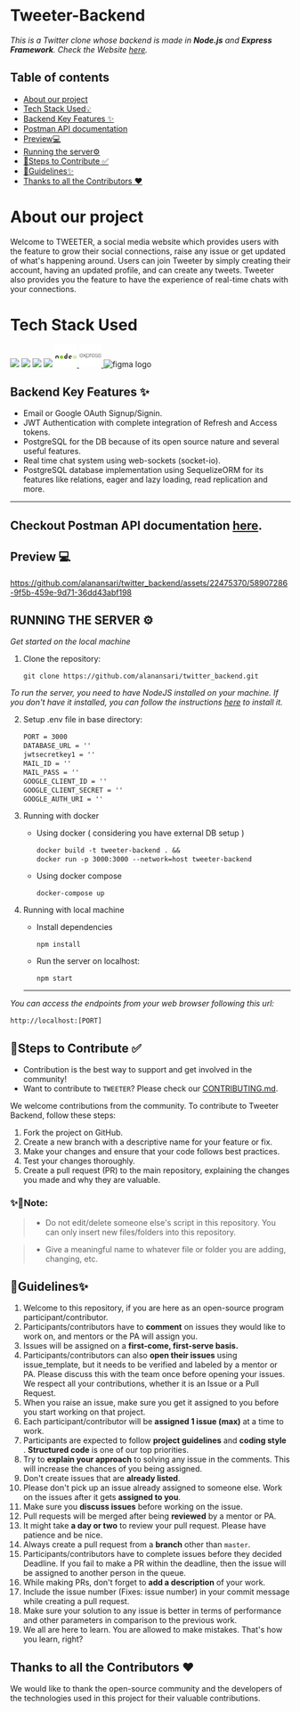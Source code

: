# Tweeter-Backend 

*This is a Twitter clone whose backend is made in **Node.js** and **Express Framework**. Check the Website [here](https://tweeter-frontend-sooty.vercel.app/login).*

## Table of contents

- [About our project](#About-our-project)
- [Tech Stack Used💡](#Tech-Stack-Used)
- [Backend Key Features ✨](#backend-key-features-)
- [Postman API documentation](#checkout-postman-api-documentation-here)
- [Preview💻](#preview-)
- [Running the server⚙️](#running-the-server-)
- [🔖Steps to Contribute ✅](#steps-to-contribute-)
- [🔑Guidelines✨](#guidelines)
- [Thanks to all the Contributors ❤️](#thanks-to-all-the-contributors-%EF%B8%8F)

# About our project

Welcome to TWEETER, a social media website which provides users with the feature to grow their social connections, raise any issue or get updated of what's happening around. Users can join Tweeter by simply creating their account, having an updated profile, and can create any tweets. Tweeter also provides you the feature to have the experience of real-time chats with your connections.

# Tech Stack Used

<div align="left">
 <img src="https://img.shields.io/badge/HTML5-E34F26.svg?style=for-the-badge&logo=HTML5&logoColor=white">
 <img src="https://img.shields.io/badge/CSS3-1572B6.svg?style=for-the-badge&logo=CSS3&logoColor=white">
 <img src="https://img.shields.io/badge/JavaScript-F7DF1E.svg?style=for-the-badge&logo=JavaScript&logoColor=white">
 <img src="https://img.shields.io/badge/-ReactJs-61DAFB?logo=react&logoColor=white&style=for-the-badge">
  <a href="https://nodejs.org" target="_blank" rel="noreferrer"> <img src="https://raw.githubusercontent.com/devicons/devicon/master/icons/nodejs/nodejs-original-wordmark.svg" alt="nodejs" width="40" height="40"/> </a><a href="https://expressjs.com" target="_blank" rel="noreferrer"> <img src="https://raw.githubusercontent.com/devicons/devicon/master/icons/express/express-original-wordmark.svg" alt="express" width="40" height="40"/> </a><a> <img src="https://cdn.jsdelivr.net/gh/devicons/devicon/icons/figma/figma-original.svg" height="40" width="52" alt="figma logo"  /></a>
</div>


## Backend Key Features ✨

- Email or Google OAuth Signup/Signin.
- JWT Authentication with complete integration of Refresh and Access tokens.
- PostgreSQL for the DB because of its open source nature and several useful features.
- Real time chat system using web-sockets (socket-io).
- PostgreSQL database implementation using SequelizeORM for its features like relations, eager and lazy loading, read replication and more.

---

## Checkout Postman API documentation [here](https://documenter.getpostman.com/view/24068251/2s9YJgTLMe).


## Preview 💻

https://github.com/alanansari/twitter_backend/assets/22475370/58907286-9f5b-459e-9d71-36dd43abf198


## RUNNING THE SERVER ⚙️

*Get started on the local machine*

1. Clone the repository: 
   ```CMD
   git clone https://github.com/alanansari/twitter_backend.git
   ```
*To run the server, you need to have NodeJS installed on your machine. If you don't have it installed, you can follow the instructions [here](https://nodejs.org/en//) to install it.*

2. Setup .env file in base directory:
   ```
   PORT = 3000
   DATABASE_URL = ''
   jwtsecretkey1 = ''
   MAIL_ID = ''
   MAIL_PASS = ''
   GOOGLE_CLIENT_ID = ''
   GOOGLE_CLIENT_SECRET = ''
   GOOGLE_AUTH_URI = ''
   ```

3. Running with docker

   - Using docker ( considering you have external DB setup )
      ```
      docker build -t tweeter-backend . &&
      docker run -p 3000:3000 --network=host tweeter-backend
      ```
   - Using docker compose 
      ```
      docker-compose up
      ```

4. Running with local machine

   - Install dependencies

      ```CMD
      npm install
      ```
   - Run the server on localhost:
      ```CMD
      npm start
      ```
   ---
    
*You can access the endpoints from your web browser following this url:*
   ```url
   http://localhost:[PORT]
   ```

## 🔖Steps to Contribute ✅

- Contribution is the best way to support and get involved in the community!
- Want to contribute to `TWEETER`? Please check our [CONTRIBUTING.md](https://github.com/Tweeter-Org/tweeter-frontend/blob/master/CONTRIBUTING.md#contributing-guidelines).

We welcome contributions from the community. To contribute to Tweeter Backend, follow these steps:

1. Fork the project on GitHub.
2. Create a new branch with a descriptive name for your feature or fix.
3. Make your changes and ensure that your code follows best practices.
4. Test your changes thoroughly.
5. Create a pull request (PR) to the main repository, explaining the changes you made and why they are valuable.

### ✨🔨Note:

> - Do not edit/delete someone else's script in this repository. You can only insert new files/folders into this repository.

  > - Give a meaningful name to whatever file or folder you are adding, changing, etc. 
 
 ## 🔑Guidelines✨

1. Welcome to this repository, if you are here as an open-source program participant/contributor.
2. Participants/contributors have to **comment** on issues they would like to work on, and mentors or the PA will assign you.
3. Issues will be assigned on a **first-come, first-serve basis.**
4. Participants/contributors can also **open their issues** using issue_template,
but it needs to be verified and labeled by a mentor or PA. Please discuss this with the team once before opening your issues. We respect all your contributions, whether it is an Issue or a Pull Request.
6. When you raise an issue, make sure you get it assigned to you before you start working on that project.
7. Each participant/contributor will be **assigned 1 issue (max)** at a time to work.
8. Participants are expected to follow **project guidelines** and **coding style** . **Structured code** is one of our top priorities.
9. Try to **explain your approach** to solving any issue in the comments. This will increase the chances of you being assigned.
10. Don't create issues that are **already listed**.
11. Please don't pick up an issue already assigned to someone else. Work on the issues after it gets **assigned to you**.
12. Make sure you **discuss issues** before working on the issue.
13. Pull requests will be merged after being **reviewed** by a mentor or PA.
14. It might take **a day or two** to review your pull request. Please have patience and be nice.
15. Always create a pull request from a **branch** other than `master`.
16. Participants/contributors have to complete issues before they decided Deadline. If you fail to make a PR within the deadline, then the issue will be assigned to another person in the queue.
17. While making PRs, don't forget to **add a description** of your work.
18. Include the issue number (Fixes: issue number) in your commit message while creating a pull request.
19. Make sure your solution to any issue is better in terms of performance and other parameters in comparison to the previous work.
20. We all are here to learn. You are allowed to make mistakes. That's how you learn, right?

## Thanks to all the Contributors ❤️

We would like to thank the open-source community and the developers of the technologies used in this project for their valuable contributions.